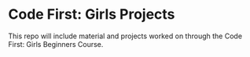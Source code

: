 # Code First: Girls Projects

This repo will include material and projects worked on through the Code First: Girls Beginners Course.
